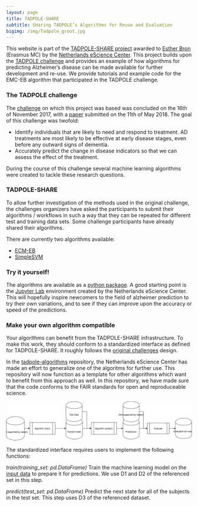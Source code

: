 ```yaml
---
layout: page
title: TADPOLE-SHARE
subtitle: SHaring TADPOLE’s Algorithms for Reuse and Evaluation
bigimg: /img/Tadpole_groot.jpg
---
```


This website is part of the [TADPOLE-SHARE project](https://www.esciencecenter.nl/project/tadpole-share) awarded to [Esther Bron](https://www.esciencecenter.nl/news/the-winner-of-the-young-escientist-award-2018-is) (Erasmus MC) by the [Netherlands eScience Center](https://www.esciencecenter.nl/). This project builds upon the [TADPOLE challenge](https://tadpole.grand-challenge.org/) and provides an example of how algorithms for predicting Alzheimer’s disease can be made available for further development and re-use. We provide tutorials and example code for the EMC-EB algorithm that participated in the TADPOLE challenge.

### The TADPOLE challenge

The [challenge](https://tadpole.grand-challenge.org/) on which this project was based was concluded on the 16th of November 2017, with a [paper](https://arxiv.org/abs/1805.03909) submitted on the 11th of May 2018. The goal of this challenge was twofold:
- Identify individuals that are likely to need and respond to treatment. AD treatments are most likely to be effective at early disease stages, even before any outward signs of dementia.
- Accurately predict the change in disease indicators so that we can assess the effect of the treatment.

During the course of this challenge several machine learning algorithms were created to tackle these research questions. 

### TADPOLE-SHARE

To allow further investigation of the methods used in the original challenge, the challenges organizers have asked the participants to submit their algorithms / workflows in such a way that they can be repeated for different test and training data sets. Some challenge participants have already shared their algorithms.

There are currently two algorithms available:
- [ECM-EB](https://github.com/tadpole-share/tadpole-algorithms/tree/master/tadpole_algorithms/models/ecmeb)
- [SimpleSVM](https://github.com/tadpole-share/tadpole-algorithms/tree/master/tadpole_algorithms/models/simple_svm)

### Try it yourself!

The algorithms are available as a [python package](https://github.com/tadpole-share/tadpole-algorithms/). 
A good starting point is the [Jupyter Lab](https://github.com/tadpole-share/jupyter) environment created by the
Netherlands eScience Center.
This will hopefully inspire newcomers to the field of alzheimer prediction to try their own variations, and to see if 
they can improve upon the accuracy or speed of the predictions.

### Make your own algorithm compatible

Your algorithms can benefit from the TADPOLE-SHARE infrastructure. To make this work, they should conform to a standardized interface as defined for TADPOLE-SHARE. It roughly follows the [original challenges](https://tadpole.grand-challenge.org/) design. 

In the [tadpole-algorithms](https://github.com/tadpole-share/tadpole-algorithms) repository, the Netherlands eScience Center has made an effort
to generalize one of the algoritms for further use. This repository will now function as a template for other algorithms which want to benefit from this approach as well. In this repository, we have made sure that the code conforms to the FAIR standards for open and reproduceable science.

![](img/tadpole_diagram.svg)

The standardized interface requires users to implement the following functions:

*train(training_set: pd.DataFrame)*
Train the machine learning model on the [input data](https://tadpole.grand-challenge.org/Data/) to prepare it for predictions. We use D1 and D2 of the referenced set in this step.

*predict(test_set: pd.DataFrame)*
Predict the next state for all of the subjects in the test set. This step uses D3 of the referenced dataset.
